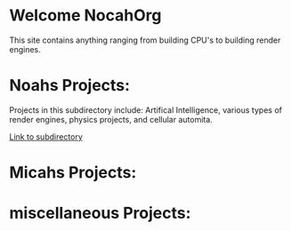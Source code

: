 # Welcome NocahOrg

This site contains anything ranging from building CPU's to building render engines.

# Noahs Projects:

Projects in this subdirectory include: Artifical Intelligence, various types of render engines, physics projects, and cellular automita.

[Link to subdirectory](/Noah/NoahProjectsEntry.md)

# Micahs Projects:



# miscellaneous Projects:


